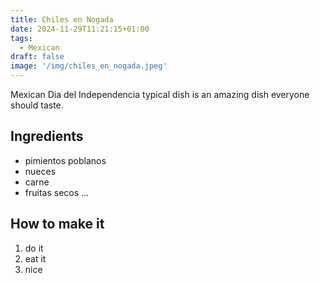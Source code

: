 ```yaml
---
title: Chiles en Nogada
date: 2024-11-29T11:21:15+01:00
tags:
  - Mexican
draft: false
image: '/img/chiles_en_nogada.jpeg'
---
```

Mexican Dia del Independencia typical dish is an amazing dish everyone should taste.

<!--more-->

## Ingredients
- pimientos poblanos
- nueces
- carne
- fruitas secos
...

## How to make it
1. do it
2. eat it
3. nice